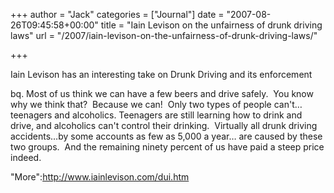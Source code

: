 +++
author = "Jack"
categories = ["Journal"]
date = "2007-08-26T09:45:58+00:00"
title = "Iain Levison on the unfairness of drunk driving laws"
url = "/2007/iain-levison-on-the-unfairness-of-drunk-driving-laws/"

+++

Iain Levison has an interesting take on Drunk Driving and its enforcement 

bq. Most of us think we can have a few beers and drive safely.  You know why we think that?  Because we can!  Only two types of people can't&#8230;teenagers and alcoholics. Teenagers are still learning how to drink and drive, and alcoholics can't control their drinking.  Virtually all drunk driving accidents&#8230;by some accounts as few as 5,000 a year&#8230; are caused by these two groups.  And the remaining ninety percent of us have paid a steep price indeed. 

"More":http://www.iainlevison.com/dui.htm
